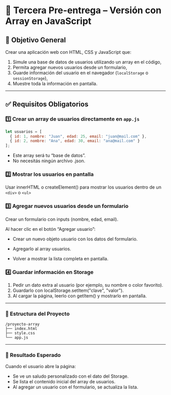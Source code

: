 # 📄 Tercera Pre-entrega – Versión con Array en JavaScript

## 🎯 Objetivo General

Crear una aplicación web con HTML, CSS y JavaScript que:
1. Simule una base de datos de usuarios utilizando un array en el código,
2. Permita agregar nuevos usuarios desde un formulario,
3. Guarde información del usuario en el navegador (`localStorage` o `sessionStorage`),
4. Muestre toda la información en pantalla.

---

## ✅ Requisitos Obligatorios

### 1️⃣ Crear un array de usuarios directamente en `app.js`

```js
let usuarios = [
  { id: 1, nombre: "Juan", edad: 25, email: "juan@mail.com" },
  { id: 2, nombre: "Ana", edad: 30, email: "ana@mail.com" }
];
```

- Este array será tu “base de datos”.
- No necesitás ningún archivo .json.

### 2️⃣ Mostrar los usuarios en pantalla

Usar innerHTML o createElement() para mostrar los usuarios dentro de un ```<div>``` o ```<ul>```

### 3️⃣ Agregar nuevos usuarios desde un formulario

Crear un formulario con inputs (nombre, edad, email).

Al hacer clic en el botón “Agregar usuario”:

  - Crear un nuevo objeto usuario con los datos del formulario.

  - Agregarlo al array usuarios.

  - Volver a mostrar la lista completa en pantalla.

### 4️⃣ Guardar información en Storage
1. Pedir un dato extra al usuario (por ejemplo, su nombre o color favorito).
2. Guardarlo con localStorage.setItem("clave", "valor").
3. Al cargar la página, leerlo con getItem() y mostrarlo en pantalla.

---

### 📁 Estructura del Proyecto

```
/proyecto-array
├── index.html
├── style.css
└── app.js
```

---

### 🧪 Resultado Esperado
Cuando el usuario abre la página:
  - Se ve un saludo personalizado con el dato del Storage.
  - Se lista el contenido inicial del array de usuarios.
  - Al agregar un usuario con el formulario, se actualiza la lista.

